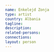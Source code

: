 ```yaml
---
name: Enkelejd Zonja
type: artist
country: Albania
tagline:
description:
related-persons:
connections:
layout: person
---
```

